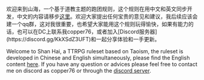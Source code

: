 欢迎来到山海，一个基于道教主题的跑团规则，这个规则在用中文和英文同步开发，中文的内容请移步[这里]([https://gamephysicsweekend.github.io/](https://github.com/Copper76/Tao/tree/main/%E4%B8%AD%E6%96%87))。欢迎大家提出任何宝贵的意见和建议，我后续应该会建一个qq群，这对我很重要，也希望大家能用这个规则玩得愉快，如果有能力的话，也可以在DC上联系我copper76，或者加入[Discord服务器](https://discord.gg/KkXSdZ3UFT)和一起分享体验和一手更新。

Welcome to Shan Hai, a TTRPG ruleset based on Taoism, the ruleset is developed in Chinese and English simultaneously, please find the English content [here](https://github.com/Copper76/Tao/tree/main/English). If you have any question or advices please feel free to contact me on discord as copper76 or through the [discord server](https://discord.gg/KkXSdZ3UFT).
